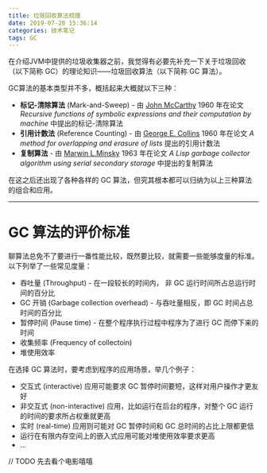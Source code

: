 ```yaml
---
title: 垃圾回收算法梳理
date: 2019-07-20 15:36:14
categories: 技术笔记
tags: GC
---
```


在介绍JVM中提供的垃圾收集器之前，我觉得有必要先补充一下关于垃圾回收（以下简称 GC）的理论知识——垃圾回收算法（以下简称 GC 算法）。

GC算法的基本类型并不多，概括起来大概就以下三种：
* **标记-清除算法** (Mark-and-Sweep) - 由 [John McCarthy][1] 1960 年在论文 *Recursive functions of symbolic expressions and their computation by machine* 中提出的标记-清除算法
* **引用计数法** (Reference Counting) - 由 [George E. Collins][2] 1960 年在论文 *A method for overlapping and erasure of lists* 提出的引用计数法
* **复制算法** - 由 [Marwin L.Minsky][3] 1963 年在论文 *A Lisp garbage collector algorithm using serial secondary storage* 中提出的复制算法

在这之后还出现了各种各样的 GC 算法，但究其根本都可以归纳为以上三种算法的组合和应用。
<!--more-->

---
# GC 算法的评价标准
聊算法总免不了要进行一番性能比较，既然要比较，就需要一些能够度量的标准。
以下列举了一些常见度量：

* 吞吐量 (Throughput) - 在一段较长的时间内， 非 GC 运行时间所占总运行时间的百分比
* GC 开销 (Garbage collection overhead) - 与吞吐量相反，即 GC 时间占总时间的百分比
* 暂停时间 (Pause time) - 在整个程序执行过程中程序为了进行 GC 而停下来的时间
* 收集频率 (Frequency of collectoin) 
* 堆使用效率

在选择 GC 算法时，要考虑到程序的应用场景，举几个例子：
* 交互式 (interactive) 应用可能要求 GC 暂停时间要短，这样对用户操作才更友好
* 非交互式 (non-interactive) 应用，比如运行在后台的程序，对整个 GC 运行的时间的要求所占权重就更高
* 实时 (real-time) 应用则可能对 GC 暂停时间和 GC 总时间的占比上限都更低
* 运行在有限内存空间上的嵌入式应用可能对堆使用效率要求更高
* ...

// TODO 先去看个电影嘻嘻

 [1]:https://en.wikipedia.org/wiki/John_McCarthy_(computer_scientist)
 [2]:https://en.wikipedia.org/wiki/George_E._Collins
 [3]:https://en.wikipedia.org/wiki/Marvin_Minsky